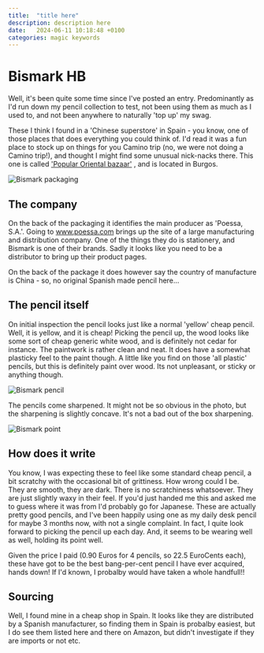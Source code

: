 ```yaml
---
title:  "title here"
description: description here
date:   2024-06-11 10:18:48 +0100
categories: magic keywords
---
```


# Bismark HB

Well, it's been quite some time since I've posted an entry. Predominantly as I'd run down my pencil
collection to test, not been using them as much as I used to, and not been anywhere to naturally 'top
up' my swag.

These I think I found in a 'Chinese superstore' in Spain - you know, one of those places that does
everything you could think of. I'd read it was a fun place to stock up on things for you Camino trip
(no, we were not doing a Camino trip!), and thought I might find some unusual nick-nacks there.
This one is called ['Popular Oriental bazaar'](https://maps.app.goo.gl/sNtTFEZfA4AJQt7L9)
, and is located in Burgos.

![Bismark packaging]({{site.url}}/images/bismark_package.jpg)

## The company

On the back of the packaging it identifies the main producer as 'Poessa, S.A.'. Going to www.poessa.com
brings up the site of a large manufacturing and distribution company. One of the things they do is
stationery, and Bismark is one of their brands. Sadly it looks like you need to be a distributor to
bring up their product pages.

On the back of the package it does however say the country of manufacture is China - so, no original
Spanish made pencil here...

## The pencil itself

On initial inspection the pencil looks just like a normal 'yellow' cheap pencil. Well, it is yellow,
and it is cheap! Picking the pencil up, the wood looks like some sort of cheap generic white wood, and
is definitely not cedar for instance. The paintwork is rather clean and neat. It does have a somewhat
plasticky feel to the paint though. A little like you find on those 'all plastic' pencils, but this
is definitely paint over wood. Its not unpleasant, or sticky or anything though.

![Bismark pencil]({{site.url}}/images/bismark_point.jpg)

The pencils come sharpened. It might not be so obvious in the photo, but the sharpening is slightly
concave. It's not a bad out of the box sharpening.

![Bismark point]({{site.url}}/images/bismark_whole.jpg)

## How does it write

You know, I was expecting these to feel like some standard cheap pencil, a bit scratchy with the
occasional bit of grittiness. How wrong could I be. They are smooth, they are dark. There is no
scratchiness whatsoever. They are just slightly waxy in their feel. If you'd just handed me this and
asked me to guess where it was from I'd probably go for Japanese. These are actually pretty good
pencils, and I've been happily using one as my daily desk pencil for maybe 3 months now, with not a
single complaint. In fact, I quite look forward to picking the pencil up each day. And, it seems to
be wearing well as well, holding its point well.

Given the price I paid (0.90 Euros for 4 pencils, so 22.5 EuroCents each), these have got to be the
best bang-per-cent pencil I have ever acquired, hands down! If I'd known, I probalby would have taken
a whole handfull!!

## Sourcing

Well, I found mine in a cheap shop in Spain. It looks like they are distributed by a Spanish
manufacturer, so finding them in Spain is probalby easiest, but I do see them listed here and there
on Amazon, but didn't investigate if they are imports or not etc.

